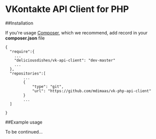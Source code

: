 VKontakte API Client for PHP
=================

##Installation


If you're usage <a href="https://getcomposer.org/">Composer</a>, which we recommend, add record in your <b>composer.json</b> file

```
{
  "require":{
    ...
    "deliciousdishes/vk-api-client": "dev-master"
    ...
  },
  "repositories":[
        ...
        {
            "type": "git",
            "url": "https://github.com/mdimaas/vk-php-api-client"
        }
        ...
  ]
  
}
```

##Example usage

To be continued...
